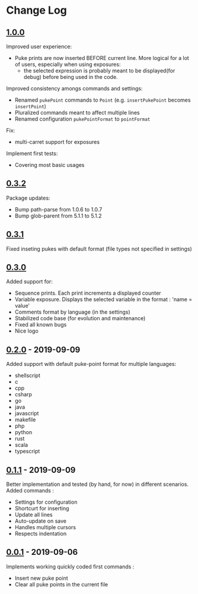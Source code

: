 # Change Log

## [1.0.0](https://github.com/Zorvalt/Puke-Debug/releases/tag/v1.0.0)
Improved user experience:
* Puke prints are now inserted BEFORE current line.
  More logical for a lot of users, especially when using exposures:
    - the selected expression is probably meant to be displayed(for debug)
    before being used in the code.

Improved consistency amongs commands and settings:
* Renamed `pukePoint` commands to `Point` (e.g. `insertPukePoint` becomes `insertPoint`)
* Pluralized commands meant to affect multiple lines
* Renamed configuration `pukePointFormat` to `pointFormat`

Fix:
* multi-carret support for exposures

Implement first tests:
* Covering most basic usages

## [0.3.2](https://github.com/Zorvalt/Puke-Debug/releases/tag/v0.3.2)
Package updates:
* Bump path-parse from 1.0.6 to 1.0.7
* Bump glob-parent from 5.1.1 to 5.1.2

## [0.3.1](https://github.com/Zorvalt/Puke-Debug/releases/tag/v0.3.1)
Fixed inseting pukes with default format (file types not specified in settings)

## [0.3.0](https://github.com/Zorvalt/Puke-Debug/releases/tag/v0.3.0)
Added support for:
* Sequence prints. Each print increments a displayed counter
* Variable exposure. Displays the selected variable in the format : 'name = value'
* Comments format by language (in the settings)
* Stabilized code base (for evolution and maintenance)
* Fixed all known bugs
* Nice logo

## [0.2.0](https://github.com/Zorvalt/Puke-Debug/releases/tag/v0.2.0) - 2019-09-09
Added support with default puke-point format for multiple languages:
* shellscript
* c
* cpp
* csharp
* go
* java
* javascript
* makefile
* php
* python
* rust
* scala
* typescript

## [0.1.1](https://github.com/Zorvalt/Puke-Debug/releases/tag/v0.1.1) - 2019-09-09
Better implementation and tested (by hand, for now) in different scenarios.  
Added commands :
* Settings for configuration
* Shortcurt for inserting
* Update all lines
* Auto-update on save
* Handles multiple cursors
* Respects indentation

## [0.0.1](https://github.com/Zorvalt/Puke-Debug/releases/tag/v0.0.1) - 2019-09-06
Implements working quickly coded first commands :
* Insert new puke point
* Clear all puke points in the current file